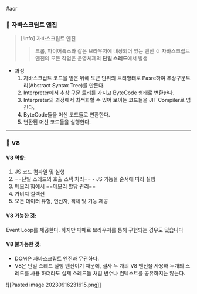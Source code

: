 #aor
### 📌 자바스크립트 엔진
>[!info]
>자바스크립트 엔진
>
>>크롬, 파이어폭스와 같은 브라우저에 내장되어 있는 엔진
>>ㅇ
>>자바스크립트 엔진의 모든 작업은 운영체제의 **단일 스레드**에서 발생

- 과정
    1. 자바스크립트 코드을 받은 뒤에 토큰 단위의 트리형태로 Pasre하여 추상구문트리(Abstract Syntax Tree)를 만든다.
    2. Interpreter에서 추상 구문 트리를 가지고 ByteCode 형태로 변환한다.
    3. Interpreter의 과정에서 최적화할 수 있어 보이는 코드들을 JIT Compiler로 넘긴다.
    4. ByteCode들을 머신 코드들로 변환한다.
    5. 변환된 머신 코드들을 실행한다.
---
### 📌 V8
#### V8 역할: 
1. JS 코드 컴파일 및 실행  
2. ==단일 스레드의 호출 스택 처리== - JS 기능을 순서에 따라 실행  
3. 메모리 힙에서 ==메모리 할당 관리==  
4. 가비지 컬렉션  
5. 모든 데이터 유형, 연산자, 객체 및 기능 제공
#### V8 가능한 것:  
Event Loop를 제공한다. 하지만 때때로 브라우저를 통해 구현되는 경우도 있습니다
#### V8 불가능한 것:  
- DOM은 자바스크립트 엔진과 무관하다.
- V8은 단일 스레드 실행 엔진이기 때문에, 설사 두 개의 V8 엔진을 사용해 두개의 스레드를 사용 하더라도 실제 스레드들 처럼 변수나 컨텍스트를 공유하지는 않는다.

![[Pasted image 20230916231615.png]]
